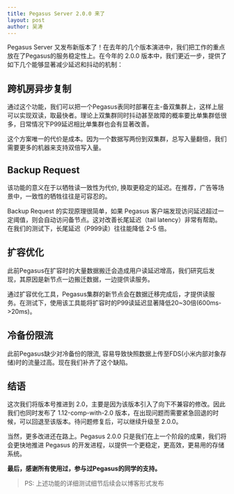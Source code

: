 ```yaml
---
title: Pegasus Server 2.0.0 来了
layout: post
author: 吴涛
---
```


Pegasus Server 又发布新版本了！在去年的几个版本演进中，我们把工作的重点放在了Pegasus的服务稳定性上。在今年的 2.0.0 版本中，我们更近一步，提供了如下几个能够显著减少延迟和抖动的机制：

## 跨机房异步复制

通过这个功能，我们可以把一个Pegasus表同时部署在主-备双集群上，这样上层可以实现双读，取最快者。理论上双集群同时抖动甚至故障的概率要比单集群低很多，日常情况下P99延迟相比单集群也会有显著改善。

这个方案唯一的代价是成本。因为一个数据写两份到双集群，总写入量翻倍，我们需要更多的机器来支持双倍写入量。

## Backup Request

该功能的意义在于以牺牲读一致性为代价, 换取更稳定的延迟。在推荐，广告等场景中，一致性的牺牲往往是可容忍的。

Backup Request 的实现原理很简单，如果 Pegasus 客户端发现访问延迟超过一定阈值，则会自动访问备节点。这对改善长尾延迟（tail latency）非常有帮助。在我们的测试下，长尾延迟（P999读）往往能降低 2-5 倍。

## 扩容优化

此前Pegasus在扩容时的大量数据搬迁会造成用户读延迟增高，我们研究后发现，其原因是新节点一边搬迁数据，一边提供读服务。

通过扩容优化工具，Pegasus集群的新节点会在数据迁移完成后，才提供读服务。在测试下，使用该工具能将扩容时的P99读延迟显著降低20~30倍(600ms->20ms)。

## 冷备份限流

此前Pegasus缺少对冷备份的限流, 容易导致快照数据上传至FDS(小米内部对象存储)时的流量过高。现在我们补齐了这个缺陷。

## 结语

这次我们将版本号推进到 2.0，主要是因为该版本引入了向下不兼容的修改。因此我们也同时发布了 1.12-comp-with-2.0 版本，在出现问题而需要紧急回退的时候，可以回退至该版本。待问题修复后，可以继续升级至 2.0.0。

当然，更多改进还在路上。Pegasus 2.0.0 只是我们在上一个阶段的成果，我们将会更快地推进 Pegasus 的开发进程，以提供一个更稳定，更高效，更易用的存储系统。

**最后，感谢所有使用过，参与过Pegasus的同学的支持。**

> PS: 上述功能的详细测试细节后续会以博客形式发布
